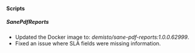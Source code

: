 #### Scripts
##### SanePdfReports
- Updated the Docker image to: *demisto/sane-pdf-reports:1.0.0.62999*.
- Fixed an issue where SLA fields were missing information.
